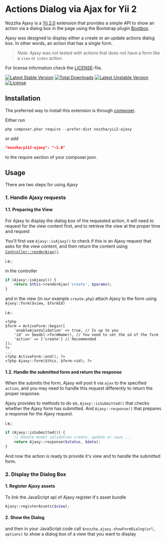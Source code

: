 Actions Dialog via Ajax for Yii 2
===========================================

Nozzha Ajaxy is a [Yii 2.0](http://www.yiiframework.com/) extension that provides
a simple API to show an action via a dialog box in the page using the Bootstrap plugin [Bootbox](http://bootboxjs.com/).

Ajaxy was designed to display either a create or an update actions dialog box.
In other words, an action that has a single form.

> *Note:* Ajaxy was not tested with actions that does not have a form like a `view` or `index` action.

For license information check the [LICENSE](LICENSE.md)-file.

[![Latest Stable Version](https://poser.pugx.org/nozzha/yii2-ajaxy/v/stable)](https://packagist.org/packages/nozzha/yii2-ajaxy)
[![Total Downloads](https://poser.pugx.org/nozzha/yii2-ajaxy/downloads)](https://packagist.org/packages/nozzha/yii2-ajaxy)
[![Latest Unstable Version](https://poser.pugx.org/nozzha/yii2-ajaxy/v/unstable)](https://packagist.org/packages/nozzha/yii2-ajaxy)
[![License](https://poser.pugx.org/nozzha/yii2-ajaxy/license)](https://packagist.org/packages/nozzha/yii2-ajaxy)

Installation
------------

The preferred way to install this extension is through [composer](http://getcomposer.org/download/).

Either run

```
php composer.phar require --prefer-dist nozzha/yii2-ajaxy
```

or add

```json
"nozzha/yii2-ajaxy": "~1.0"
```

to the require section of your composer.json.


Usage
-----

There are two steps for using Ajaxy

### 1. Handle Ajaxy requests
    
#### 1.1. Preparing the View

For Ajaxy to display the dialog box of the requested action, it will need
to request for the view content first, and to retrieve the view at the proper time and request

You'll first use `Ajaxy::isAjaxy()` to check if this is an Ajaxy request that
asks for the view content, and then return the content using [`Controller::renderAjax()`](http://www.yiiframework.com/doc-2.0/yii-web-controller.html#renderAjax()-detail).

i.e.:

in the controller

```php
if (Ajaxy::isAjaxy()) {
    return $this->renderAjax('create', $params);
}
```

and in the view (in our example `create.php`) attach Ajaxy to the form using
`Ajaxy::form($view, $formId)`

i.e.:

```
<?php
$form = ActiveForm::begin([
    'enableAjaxValidation' => true, // Is up to you
    'id' => $model->formName(), // You need to set the id of the form
    'action' => ['create'] // Recommended
]);
?>
...
<?php ActiveForm::end(); ?>
<?php Ajaxy::form($this, $form->id); ?>
```

#### 1.2. Handle the submitted form and return the response

When the submits the form, Ajaxy will post it via `ajax` to the specified `action`,
and you may need to handle this request differently to return the proper response.

Ajaxy provides to methods to do so, `Ajaxy::isSubmitted()` that checks whether
the Ajaxy form has submitted. And `Ajaxy::response()` that prepares a response for
the Ajaxy request.

i.e.:

```php
if (Ajaxy::isSubmitted()) {
    // Handle model validation create, update or save ...
    return Ajaxy::response($status, $data);
}
```

And now the action is ready to provide it's view and to handle the submitted form.


### 2. Display the Dialog Box

#### 1. Register Ajaxy assets

To link the JavaScript api of Ajaxy register it's asset bundle

```php
Ajaxy::registerAssets($view);
```

#### 2. Show the Dialog

and then in your JavaScript code call `$nozzha.ajaxy.showFormDialog(url, options)`
to show a dialog box of a view that you want to display